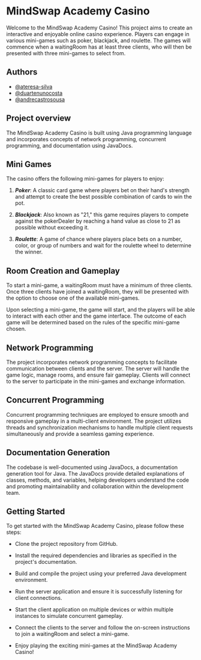 # MindSwap Academy Casino
Welcome to the MindSwap Academy Casino! This project aims to create an interactive and enjoyable online casino experience. Players can engage in various mini-games such as poker, blackjack, and roulette. The games will commence when a waitingRoom has at least three clients, who will then be presented with three mini-games to select from.

## Authors

- [@ateresa-silva](https://github.com/ateresa-silva)
- [@duartenunocosta](https://github.com/duartenunocosta)
- [@andrecastrosousa](https://github.com/andrecastrosousa)


## Project overview
The MindSwap Academy Casino is built using Java programming language and incorporates concepts of network programming, concurrent programming, and documentation using JavaDocs.

## Mini Games
The casino offers the following mini-games for players to enjoy:

1. ***Poker***: A classic card game where players bet on their hand's strength and attempt to create the best possible combination of cards to win the pot.

2. ***Blackjack***: Also known as "21," this game requires players to compete against the pokerDealer by reaching a hand value as close to 21 as possible without exceeding it.

3. ***Roulette***: A game of chance where players place bets on a number, color, or group of numbers and wait for the roulette wheel to determine the winner.

## Room Creation and Gameplay
To start a mini-game, a waitingRoom must have a minimum of three clients. Once three clients have joined a waitingRoom, they will be presented with the option to choose one of the available mini-games.

Upon selecting a mini-game, the game will start, and the players will be able to interact with each other and the game interface. The outcome of each game will be determined based on the rules of the specific mini-game chosen.

## Network Programming
The project incorporates network programming concepts to facilitate communication between clients and the server. The server will handle the game logic, manage rooms, and ensure fair gameplay. Clients will connect to the server to participate in the mini-games and exchange information.

## Concurrent Programming
Concurrent programming techniques are employed to ensure smooth and responsive gameplay in a multi-client environment. The project utilizes threads and synchronization mechanisms to handle multiple client requests simultaneously and provide a seamless gaming experience.

## Documentation Generation
The codebase is well-documented using JavaDocs, a documentation generation tool for Java. The JavaDocs provide detailed explanations of classes, methods, and variables, helping developers understand the code and promoting maintainability and collaboration within the development team.

## Getting Started
To get started with the MindSwap Academy Casino, please follow these steps:

- Clone the project repository from GitHub.

- Install the required dependencies and libraries as specified in the project's documentation.

- Build and compile the project using your preferred Java development environment.

- Run the server application and ensure it is successfully listening for client connections.

- Start the client application on multiple devices or within multiple instances to simulate concurrent gameplay.

- Connect the clients to the server and follow the on-screen instructions to join a waitingRoom and select a mini-game.

- Enjoy playing the exciting mini-games at the MindSwap Academy Casino!